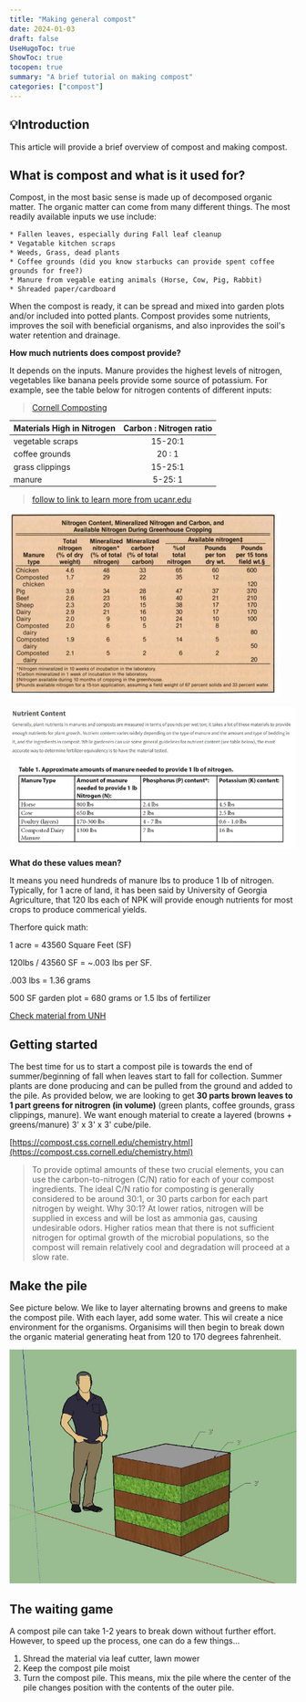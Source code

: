 ```yaml
---
title: "Making general compost"
date: 2024-01-03
draft: false
UseHugoToc: true
ShowToc: true
tocopen: true
summary: "A brief tutorial on making compost"
categories: ["compost"]
---
```



## 💡Introduction
This article will provide a brief overview of compost and making compost.


## What is compost and what is it used for?
Compost, in the most basic sense is made up of decomposed organic matter. The organic matter can come from many different things. The most readily available inputs we use include:

    * Fallen leaves, especially during Fall leaf cleanup
    * Vegatable kitchen scraps
    * Weeds, Grass, dead plants
    * Coffee grounds (did you know starbucks can provide spent coffee grounds for free?)
    * Manure from vegable eating animals (Horse, Cow, Pig, Rabbit)
    * Shreaded paper/cardboard

When the compost is ready, it can be spread and mixed into garden plots and/or included into potted plants. Compost provides some nutrients, improves the soil with beneficial organisms, and also inprovides the soil's water retention and drainage.   

**How much nutrients does compost provide?**

It depends on the inputs. Manure provides the highest levels of nitrogen, vegetables like banana peels provide some source of potassium. For example, see the table below for nitrogen contents of different inputs:

> [Cornell Composting](https://compost.css.cornell.edu/chemistry.html)

| Materials High in Nitrogen   | Carbon : Nitrogen ratio |
|----------|:-------------:|
| vegetable scraps |  15-20:1 | 
|coffee grounds |   20 : 1   | 
| grass clippings | 15-25:1 |
| manure | 5-25: 1 |


> [follow to link to learn more from ucanr.edu](https://calag.ucanr.edu/download_pdf.cfm?article=ca.v035n07p24)

![image](ucanr.JPG#center)

![image](fertlbs.JPG#center)

**What do these values mean?**

It means you need hundreds of manure lbs to produce 1 lb of nitrogen. Typically, for 1 acre of land, it has been said by University of Georgia Agriculture, that 120 lbs each of NPK will provide enough nutrients for most crops to produce commerical yields. 

Therfore quick math:

1 acre = 43560 Square Feet (SF)

120lbs / 43560 SF = ~.003 lbs per SF. 

.003 lbs = 1.36 grams

500 SF garden plot = 680 grams or 1.5 lbs of fertilizer







[Check material from UNH](https://extension.unh.edu/resource/guidelines-using-animal-manures-and-manure-based-composts-garden-fact-sheet)

## Getting started
The best time for us to start a compost pile is towards the end of summer/beginning of fall when leaves start to fall for collection. Summer plants are done producing and can be pulled from the ground and added to the pile. As provided below, we are looking to get **30 parts brown leaves to 1 part greens for nitrogren (in volume)** (green plants, coffee grounds, grass clippings, manure). We want enough material to create a layered (browns + greens/manure) 3' x 3' x 3' cube/pile.


[https://compost.css.cornell.edu/chemistry.html](https://compost.css.cornell.edu/chemistry.html)
>To provide optimal amounts of these two crucial elements, you can use the carbon-to-nitrogen (C/N) ratio for each of
>your compost ingredients. The ideal C/N ratio for composting is generally considered to be around 30:1, or 30 parts 
>carbon for each part nitrogen by weight. Why 30:1? At lower ratios, nitrogen will be supplied in excess and will be lost
>as ammonia gas, causing undesirable odors. Higher ratios mean that there is not sufficient nitrogen for optimal growth 
>of the microbial populations, so the compost will remain relatively cool and degradation will proceed at a slow rate.


## Make the pile
See picture below. We like to layer alternating browns and greens to make the compost pile. With each layer, add some water. This wil create a nice environment for the organisms. Organisims will then begin to break down the organic material generating heat from 120 to 170 degrees fahrenheit.


![image](compostpile.JPG#center)

## The waiting game
A compost pile can take 1-2 years to break down without further effort. However, to speed up the process, one can do a few things...

1. Shread the material via leaf cutter, lawn mower
2. Keep the compost pile moist
3. Turn the compost pile. This means, mix the pile where the center of the pile changes position with the contents of the outer pile.   